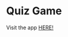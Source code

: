 # Quiz Game
<p>Visit the app <a href="https://sarthakg043.github.io/quizgame" target="_blank">HERE!</a></p>
